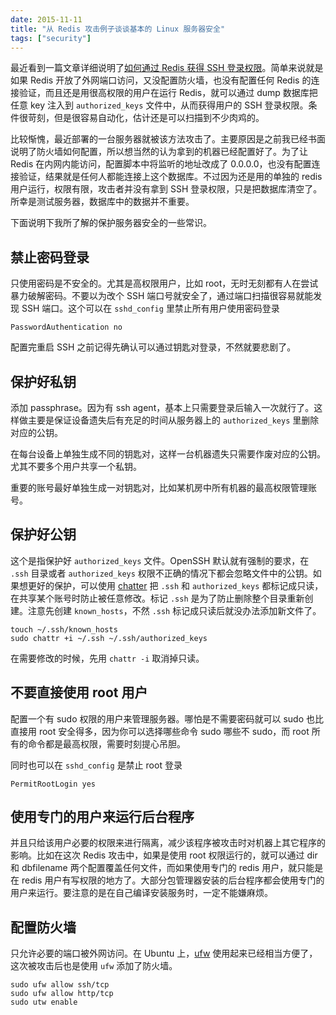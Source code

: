 ```yaml
---
date: 2015-11-11
title: "从 Redis 攻击例子谈谈基本的 Linux 服务器安全"
tags: ["security"]
---
```


最近看到一篇文章详细说明了[如何通过 Redis 获得 SSH 登录权限](http://www.antirez.com/news/96)。简单来说就是如果 Redis 开放了外网端口访问，又没配置防火墙，也没有配置任何 Redis 的连接验证，而且还是用很高权限的用户在运行 Redis，就可以通过 dump 数据库把任意 key 注入到 `authorized_keys` 文件中，从而获得用户的 SSH 登录权限。条件很苛刻，但是很容易自动化，估计还是可以扫描到不少肉鸡的。

比较惭愧，最近部署的一台服务器就被该方法攻击了。主要原因是之前我已经书面说明了防火墙如何配置，所以想当然的认为拿到的机器已经配置好了。为了让 Redis 在内网内能访问，配置脚本中将监听的地址改成了 0.0.0.0，也没有配置连接验证，结果就是任何人都能连接上这个数据库。不过因为还是用的单独的 redis 用户运行，权限有限，攻击者并没有拿到 SSH 登录权限，只是把数据库清空了。所幸是测试服务器，数据库中的数据并不重要。

下面说明下我所了解的保护服务器安全的一些常识。

<!--more-->

## 禁止密码登录
只使用密码是不安全的。尤其是高权限用户，比如 root，无时无刻都有人在尝试暴力破解密码。不要以为改个 SSH 端口号就安全了，通过端口扫描很容易就能发现 SSH 端口。这个可以在 `sshd_config` 里禁止所有用户使用密码登录

```
PasswordAuthentication no
```

配置完重启 SSH 之前记得先确认可以通过钥匙对登录，不然就要悲剧了。

## 保护好私钥
添加 passphrase。因为有 ssh agent，基本上只需要登录后输入一次就行了。这样做主要是保证设备遗失后有充足的时间从服务器上的 `authorized_keys` 里删除对应的公钥。

在每台设备上单独生成不同的钥匙对，这样一台机器遗失只需要作废对应的公钥。尤其不要多个用户共享一个私钥。

重要的账号最好单独生成一对钥匙对，比如某机房中所有机器的最高权限管理账号。

## 保护好公钥
这个是指保护好 `authorized_keys` 文件。OpenSSH 默认就有强制的要求，在 `.ssh` 目录或者 `authorized_keys` 权限不正确的情况下都会忽略文件中的公钥。如果想更好的保护，可以使用 [chatter](https://wiki.archlinux.org/index.php/Access_Control_Lists) 把 `.ssh` 和 `authorized_keys` 都标记成只读，在共享某个账号时防止被任意修改。标记 `.ssh` 是为了防止删除整个目录重新创建。注意先创建 `known_hosts`，不然 `.ssh` 标记成只读后就没办法添加新文件了。

```
touch ~/.ssh/known_hosts
sudo chattr +i ~/.ssh ~/.ssh/authorized_keys
```

在需要修改的时候，先用 `chattr -i` 取消掉只读。

## 不要直接使用 root 用户
配置一个有 sudo 权限的用户来管理服务器。哪怕是不需要密码就可以 sudo 也比直接用 root 安全得多，因为你可以选择哪些命令 sudo 哪些不 sudo，而 root 所有的命令都是最高权限，需要时刻提心吊胆。

同时也可以在 `sshd_config` 是禁止 root 登录

```
PermitRootLogin yes
```

## 使用专门的用户来运行后台程序
并且只给该用户必要的权限来进行隔离，减少该程序被攻击时对机器上其它程序的影响。比如在这次 Redis 攻击中，如果是使用 root 权限运行的，就可以通过 dir 和 dbfilename 两个配置覆盖任何文件，而如果使用专门的 redis 用户，就只能是在 redis 用户有写权限的地方了。大部分包管理器安装的后台程序都会使用专门的用户来运行。要注意的是在自己编译安装服务时，一定不能嫌麻烦。

## 配置防火墙
只允许必要的端口被外网访问。在 Ubuntu 上，[ufw](https://wiki.ubuntu.com/UncomplicatedFirewall) 使用起来已经相当方便了，这次被攻击后也是使用 `ufw` 添加了防火墙。

```
sudo ufw allow ssh/tcp
sudo ufw allow http/tcp
sudo utw enable
```
